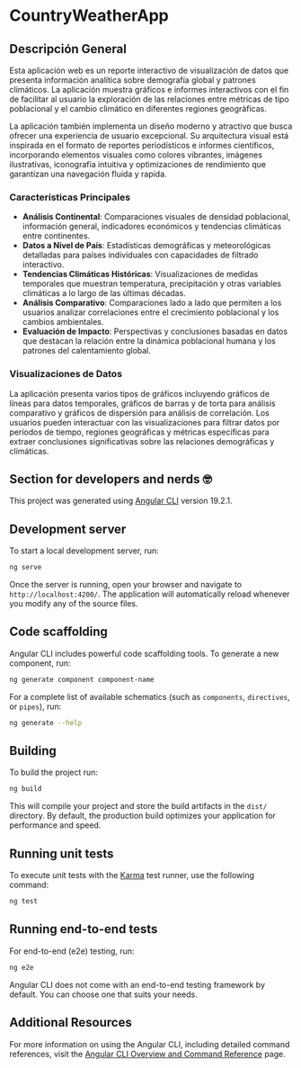 # CountryWeatherApp

## Descripción General

Esta aplicación web es un reporte interactivo de visualización de datos que presenta información analítica sobre demografía global y patrones climáticos. La aplicación muestra gráficos e informes interactivos con el fin de facilitar al usuario la exploración de las relaciones entre métricas de tipo poblacional y el cambio climático en diferentes regiones geográficas.

La aplicación también implementa un diseño moderno y atractivo que busca ofrecer una experiencia de usuario excepcional. Su arquitectura visual está inspirada en el formato de reportes periodísticos e informes científicos, incorporando elementos visuales como colores vibrantes, imágenes ilustrativas, iconografía intuitiva y optimizaciones de rendimiento que garantizan una navegación fluida y rapida.

### Características Principales

- **Análisis Continental**: Comparaciones visuales de densidad poblacional, información general, indicadores económicos y tendencias climáticas entre continentes.
- **Datos a Nivel de País**: Estadísticas demográficas y meteorológicas detalladas para países individuales con capacidades de filtrado interactivo.
- **Tendencias Climáticas Históricas**: Visualizaciones de medidas temporales que muestran temperatura, precipitación y otras variables climáticas a lo largo de las últimas décadas.
- **Análisis Comparativo**: Comparaciones lado a lado que permiten a los usuarios analizar correlaciones entre el crecimiento poblacional y los cambios ambientales.
- **Evaluación de Impacto**: Perspectivas y conclusiones basadas en datos que destacan la relación entre la dinámica poblacional humana y los patrones del calentamiento global.

### Visualizaciones de Datos

La aplicación presenta varios tipos de gráficos incluyendo gráficos de líneas para datos temporales, gráficos de barras y de torta para análisis comparativo y gráficos de dispersión para análisis de correlación. Los usuarios pueden interactuar con las visualizaciones para filtrar datos por períodos de tiempo, regiones geográficas y métricas específicas para extraer conclusiones significativas sobre las relaciones demográficas y climáticas.

## Section for developers and nerds 🤓

This project was generated using [Angular CLI](https://github.com/angular/angular-cli) version 19.2.1.

## Development server

To start a local development server, run:

```bash
ng serve
```

Once the server is running, open your browser and navigate to `http://localhost:4200/`. The application will automatically reload whenever you modify any of the source files.

## Code scaffolding

Angular CLI includes powerful code scaffolding tools. To generate a new component, run:

```bash
ng generate component component-name
```

For a complete list of available schematics (such as `components`, `directives`, or `pipes`), run:

```bash
ng generate --help
```

## Building

To build the project run:

```bash
ng build
```

This will compile your project and store the build artifacts in the `dist/` directory. By default, the production build optimizes your application for performance and speed.

## Running unit tests

To execute unit tests with the [Karma](https://karma-runner.github.io) test runner, use the following command:

```bash
ng test
```

## Running end-to-end tests

For end-to-end (e2e) testing, run:

```bash
ng e2e
```

Angular CLI does not come with an end-to-end testing framework by default. You can choose one that suits your needs.

## Additional Resources

For more information on using the Angular CLI, including detailed command references, visit the [Angular CLI Overview and Command Reference](https://angular.dev/tools/cli) page.
